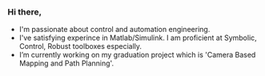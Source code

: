 ### Hi there, 

- I'm passionate about control and automation engineering.
- I've satisfying experince in Matlab/Simulink. I am proficient at Symbolic, Control, Robust toolboxes especially.
- I’m currently working on my graduation project which is 'Camera Based Mapping and Path Planning'.


